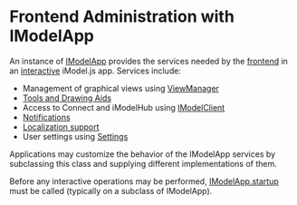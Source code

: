 # Frontend Administration with IModelApp

An instance of [IModelApp]($frontend) provides the services needed by the [frontend](../../learning/App.md#app-frontend) in an [interactive](../WriteAnInteractiveApp.md) iModel.js app. Services include:
* Management of graphical views using [ViewManager](./Views.md)
* [Tools and Drawing Aids](./Tools.md)
* Access to Connect and iModelHub using [IModelClient]($clients)
* [Notifications]($frontend:Notifications)
* [Localization support](./Localization.md)
* User settings using [Settings](./Settings.md)

Applications may customize the behavior of the IModelApp services by subclassing this class and supplying different implementations of them.

Before any interactive operations may be performed, [IModelApp.startup]($frontend) must be called (typically on a subclass of IModelApp).
